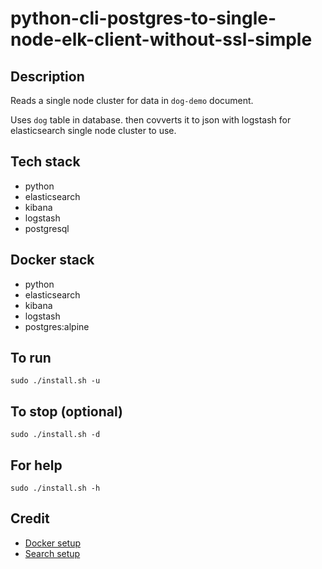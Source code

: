 # python-cli-postgres-to-single-node-elk-client-without-ssl-simple

## Description
Reads a single node cluster for data in `dog-demo` document.

Uses `dog` table in database. then covverts it to json with logstash for elasticsearch single node cluster to use.

## Tech stack
- python
- elasticsearch
- kibana
- logstash
- postgresql

## Docker stack
- python
- elasticsearch
- kibana
- logstash
- postgres:alpine

## To run
`sudo ./install.sh -u`

## To stop (optional)
`sudo ./install.sh -d`

## For help
`sudo ./install.sh -h`

## Credit
- [Docker setup](https://lynn-kwong.medium.com/all-you-need-to-know-about-using-elasticsearch-in-python-b9ed00e0fdf0)
- [Search setup](https://www.elastic.co/guide/en/elasticsearch/client/python-api/master/examples.html)